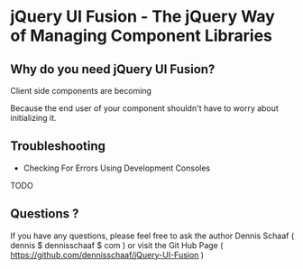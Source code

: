 jQuery UI Fusion - The jQuery Way of Managing Component Libraries
=================================================================

Why do you need jQuery UI Fusion?
---------------------------------

Client side components are becoming 

Because the end user of your component shouldn't have to worry
about initializing it.

Troubleshooting
---------------

- Checking For Errors Using Development Consoles

TODO 

Questions ?
----------- 

If you have any questions, please feel free to ask the author Dennis Schaaf ( dennis $ dennisschaaf $ com )
or visit the Git Hub Page ( https://github.com/dennisschaaf/jQuery-UI-Fusion )
